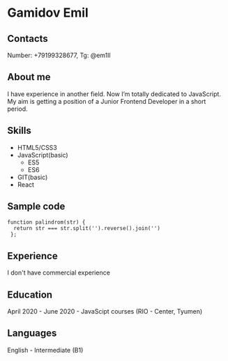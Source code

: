 # Gamidov Emil

## Contacts
Number: +79199328677, Tg: @em1ll

## About me
I have experience in another field. Now I’m totally dedicated to JavaScript. My aim is getting a position of a Junior Frontend Developer in a short period.

## Skills
* HTML5/CSS3
* JavaScript(basic)
  * ES5
  * ES6
* GIT(basic)
* React

## Sample code
```
function palindrom(str) {
  return str === str.split('').reverse().join('')
 };
 ```
 
 ## Experience
 I don't have commercial experience
 
 ## Education
 April 2020 - June 2020 - JavaScipt courses (RIO - Center, Tyumen)
 
 ## Languages
 English - Intermediate (B1)
